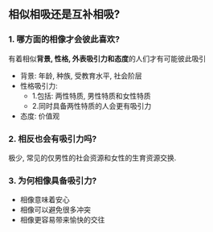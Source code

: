 ## 相似相吸还是互补相吸?

### 1. 哪方面的相像才会彼此喜欢?

有着相似**背景, 性格, 外表吸引力和态度**的人们才有可能彼此吸引

- 背景: 年龄, 种族, 受教育水平, 社会阶层
- 性格吸引力:
  - 1.包括: 两性特质, 男性特质和女性特质
  - 2.同时具备两性特质的人会更有吸引力
- 态度: 价值观 

### 2. 相反也会有吸引力吗?

极少, 常见的仅男性的社会资源和女性的生育资源交换.

### 3. 为何相像具备吸引力?

- 相像意味着安心
- 相像可以避免很多冲突
- 相像更容易带来愉快的交往